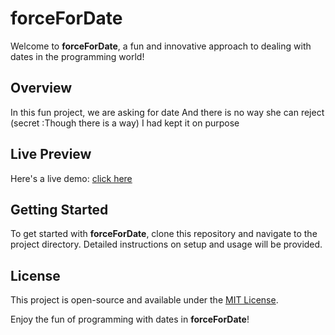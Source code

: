 # forceForDate
Welcome to **forceForDate**, a fun and innovative approach to dealing with dates in the programming world!

## Overview
In this fun project, we are asking for date 
And there is no way she can reject
(secret :Though there is a way)
I had kept it on purpose
 
## Live Preview
Here's a live demo: [click here](https://navjeevan-alone.github.io/forceForDate/)

## Getting Started
To get started with **forceForDate**, clone this repository and navigate to the project directory. Detailed instructions on setup and usage will be provided.

## License

This project is open-source and available under the [MIT License](LICENSE).

Enjoy the fun of programming with dates in **forceForDate**!
